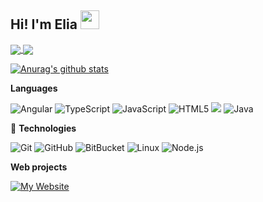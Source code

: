 ## **Hi! I'm Elia** <img src="https://raw.githubusercontent.com/MartinHeinz/MartinHeinz/master/wave.gif" width="30px">
<a href="https://github.com/twopill/twopill">
 <img align="center" src="https://github-readme-stats.vercel.app/api?username=twopill&count_private=true&show_icons=true&theme=vue" />
</a>

<a href="https://github.com/twopill/twopill">
  <img align="center" src="https://github-readme-stats.vercel.app/api/top-langs/?username=twopill&hide=css,scss&icon_color=2bbc8a&theme=vue" />
</a>

[![Anurag's github stats](https://github-readme-stats.vercel.app/api?username=twopill&count_private=true&show_icons=truee&theme=vue)](https://github.com/anuraghazra/github-readme-stats)


**Languages**

![Angular](https://img.shields.io/badge/-Angular-000000?style=for-the-badge&logo=angular&logoColor=2bbc9a&color=24292E)
![TypeScript](https://img.shields.io/badge/-TypeScript-000000?style=for-the-badge&logo=typescript&logoColor=2bbc9a&color=24292E)
![JavaScript](https://img.shields.io/badge/-JavaScript-000000?style=for-the-badge&logo=javascript&logoColor=2bbc9a&color=24292E)
![HTML5](https://img.shields.io/badge/-HTML5-000000?style=for-the-badge&logo=HTML5&logoColor=2bbc9a&color=24292E)
![](https://img.shields.io/badge/-Python-informational?style=for-the-badge&logo=python&logoColor=2bbc9a&color=24292E)
![Java](https://img.shields.io/badge/-Java-000000?style=for-the-badge&logo=Java&logoColor=2bbc9a&color=24292E)

 🔧 **Technologies**
 
![Git](https://img.shields.io/badge/-Git-000000?style=for-the-badge&logo=git&logoColor=2bbc9a&color=24292E)
![GitHub](https://img.shields.io/badge/-GitHub-000000?style=for-the-badge&logo=github&logoColor=2bbc9a&color=24292E)
![BitBucket](https://img.shields.io/badge/-BitBucket-000000?style=for-the-badge&logo=bitbucket&logoColor=2bbc9a&color=24292E)
![Linux](https://img.shields.io/badge/-Linux-000000?style=for-the-badge&logo=linux&logoColor=2bbc9a&color=24292E)
![Node.js](https://img.shields.io/badge/-Node.js-000000?style=for-the-badge&logo=node.js&logoColor=2bbc9a&color=24292E)



**Web projects**

[![My Website](https://img.shields.io/badge/-🧬&nbsp;&nbsp;My&nbsp;Website-000000?style=for-the-badge&logoColor=2bbc9a&color=24292E)](https://github.com/twopill/elia)

